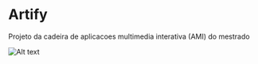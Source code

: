 # Artify
Projeto da cadeira de aplicacoes multimedia interativa (AMI) do mestrado


![Alt text](https://github.com/rubenAlbuquerque/Artify/images/1.jpg)






